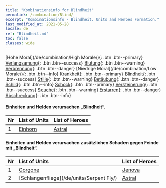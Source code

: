 ```yaml
---
title: "Kombinationsinfo for Blindheit"
permalink: /combination/Blind/
excerpt: "Kombinationsinfo - Blindheit. Units and Heroes Formation."
last_modified_at: 2021-05-28
locale: de
ref: "Blindheit.md"
toc: false
classes: wide
---
```


  [Hohe Moral](/de/combination/High Morale/){: .btn .btn--primary} [Verlangsamung](/de/combination/Slow/){: .btn .btn--success} [Blutung](/de/combination/Bleeding/){: .btn .btn--warning} [Verbrennung](/de/combination/Burning/){: .btn .btn--danger} [Niedrige Moral](/de/combination/Low Morale/){: .btn .btn--info} [Krankheit](/de/combination/Disease/){: .btn .btn--primary} [Blindheit](/de/combination/Blind/){: .btn .btn--success} [Stille](/de/combination/Silence/){: .btn .btn--warning} [Betäubung](/de/combination/Stun/){: .btn .btn--danger} [Schild](/de/combination/Shield/){: .btn .btn--info} [Schock](/de/combination/Static/){: .btn .btn--primary} [Versteinerung](/de/combination/Petrify/){: .btn .btn--success} [Seuche](/de/combination/Plague/){: .btn .btn--warning} [Erstarren](/de/combination/Freeze/){: .btn .btn--danger} [Abschreckung](/de/combination/Deterrence/){: .btn .btn--info} 


#### Einheiten und Helden verursachen „Blindheit“.

  | Nr |  List of Units  | List of Heroes | 
  |:---|:----------------|:---------------| 
  | 1 | [Einhorn](/de/units/Unicorn/) | [Astral](/de/heroes/Astral/) |


#### Einheiten und Helden verursachen zusätzlichen Schaden gegen Feinde mit „Blindheit“.

  | Nr |  List of Units  | List of Heroes | 
  |:---|:----------------|:---------------| 
  | 1 | [Gorgone](/de/units/Gorgon/) | [Jenova](/de/heroes/Jenova/) |
  | 2 | [Schlangenfliege](/de/units/Serpent Fly/) | [Astral](/de/heroes/Astral/) |
